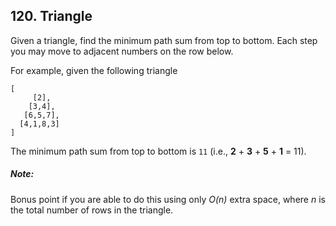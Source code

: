 ## 120. Triangle
Given a triangle, find the minimum path sum from top to bottom. Each step you may move to adjacent numbers on the row below.

For example, given the following triangle
```
[
     [2],
    [3,4],
   [6,5,7],
  [4,1,8,3]
]
```
The minimum path sum from top to bottom is ```11``` (i.e., **2** + **3** + **5** + **1** = 11).

##### Note:

Bonus point if you are able to do this using only *O(n)* extra space, where *n* is the total number of rows in the triangle.